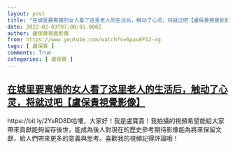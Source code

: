```yaml
---
layout: post
title: "在城里要离婚的女人看了这里老人的生活后，触动了心灵，将就过吧【盧保貴視覺影像】"
date: 2022-02-03T07:00:01.000Z
author: 盧保貴視覺影像
from: https://www.youtube.com/watch?v=6pav8F52-xg
tags: [ 盧保貴 ]
comments: True
categories: [ 盧保貴 ]
---
```

<!--1643871601000-->
[在城里要离婚的女人看了这里老人的生活后，触动了心灵，将就过吧【盧保貴視覺影像】](https://www.youtube.com/watch?v=6pav8F52-xg)
------

<div>
https://bit.ly/2YsRD8D哈嘍，大家好！我是盧寶貴！我拍攝的視頻希望能給大家帶來貢獻能夠留存後世，能成為後人對現在的歷史參考期待影像能為將來保留文獻，給人們帶來更多的意義與思考。喜歡我的視頻記得評論哦！
</div>
